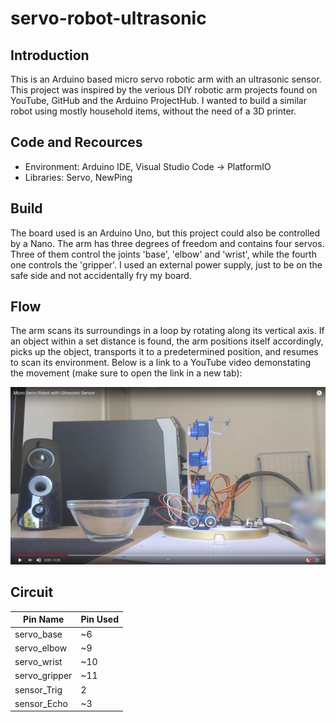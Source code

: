 # servo-robot-ultrasonic


## Introduction
This is an Arduino based micro servo robotic arm with an ultrasonic sensor. This project was inspired by the verious DIY robotic arm projects found on YouTube, GitHub and the Arduino ProjectHub. I wanted to build a similar robot using mostly household items, without the need of a 3D printer.


## Code and Recources
- Environment: Arduino IDE, Visual Studio Code -> PlatformIO
- Libraries: Servo, NewPing


## Build
The board used is an Arduino Uno, but this project could also be controlled by a Nano. The arm has three degrees of freedom and contains four servos. Three of them control the joints 'base', 'elbow' and 'wrist', while the fourth one controls the 'gripper'. I used an external power supply, just to be on the safe side and not accidentally fry my board.


## Flow
The arm scans its surroundings in a loop by rotating along its vertical axis. If an object within a set distance is found, the arm positions itself accordingly, picks up the object, transports it to a predetermined position, and resumes to scan its environment. Below is a link to a YouTube video demonstating the movement (make sure to open the link in a new tab):

[![Micro Servo Robot with Ultrasonic Sensor](images/servo_robot_ultrasonic.png)](https://youtu.be/X36ca0j59DI "Micro Servo Robot with Ultrasonic Sensor")

## Circuit
Pin Name | Pin Used
------------ | -------------
servo_base | ~6
servo_elbow | ~9
servo_wrist | ~10
servo_gripper | ~11
sensor_Trig | 2
sensor_Echo | ~3
